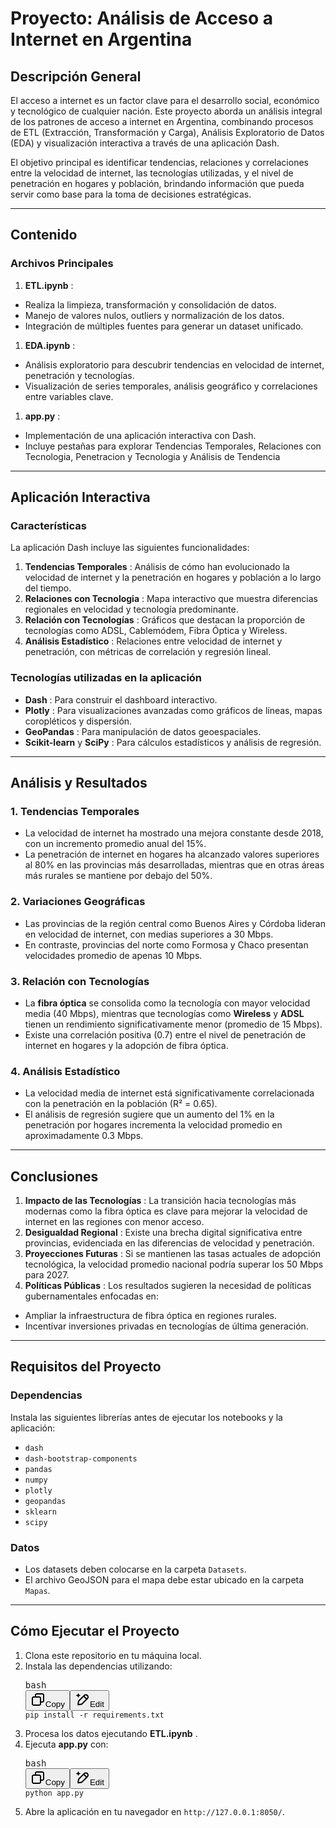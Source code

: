 # Proyecto: **Análisis de Acceso a Internet en Argentina**

## Descripción General

El acceso a internet es un factor clave para el desarrollo social, económico y tecnológico de cualquier nación. Este proyecto aborda un análisis integral de los patrones de acceso a internet en Argentina, combinando procesos de ETL (Extracción, Transformación y Carga), Análisis Exploratorio de Datos (EDA) y visualización interactiva a través de una aplicación Dash.

El objetivo principal es identificar tendencias, relaciones y correlaciones entre la velocidad de internet, las tecnologías utilizadas, y el nivel de penetración en hogares y población, brindando información que pueda servir como base para la toma de decisiones estratégicas.

---

## Contenido

### Archivos Principales

1. **ETL.ipynb** :

* Realiza la limpieza, transformación y consolidación de datos.
* Manejo de valores nulos, outliers y normalización de los datos.
* Integración de múltiples fuentes para generar un dataset unificado.

1. **EDA.ipynb** :

* Análisis exploratorio para descubrir tendencias en velocidad de internet, penetración y tecnologías.
* Visualización de series temporales, análisis geográfico y correlaciones entre variables clave.

1. **app.py** :

* Implementación de una aplicación interactiva con Dash.
* Incluye pestañas para explorar Tendencias Temporales,  Relaciones con Tecnologia, Penetracion y Tecnologia y Análisis de Tendencia

---

## Aplicación Interactiva

### Características

La aplicación Dash incluye las siguientes funcionalidades:

1. **Tendencias Temporales** : Análisis de cómo han evolucionado la velocidad de internet y la penetración en hogares y población a lo largo del tiempo.
2. **Relaciones con Tecnologia** : Mapa interactivo que muestra diferencias regionales en velocidad y tecnología predominante.
3. **Relación con Tecnologías** : Gráficos que destacan la proporción de tecnologías como ADSL, Cablemódem, Fibra Óptica y Wireless.
4. **Análisis Estadístico** : Relaciones entre velocidad de internet y penetración, con métricas de correlación y regresión lineal.

### Tecnologías utilizadas en la aplicación

* **Dash** : Para construir el dashboard interactivo.
* **Plotly** : Para visualizaciones avanzadas como gráficos de líneas, mapas coropléticos y dispersión.
* **GeoPandas** : Para manipulación de datos geoespaciales.
* **Scikit-learn** y  **SciPy** : Para cálculos estadísticos y análisis de regresión.

---

## Análisis y Resultados

### **1. Tendencias Temporales**

* La velocidad de internet ha mostrado una mejora constante desde 2018, con un incremento promedio anual del 15%.
* La penetración de internet en hogares ha alcanzado valores superiores al 80% en las provincias más desarrolladas, mientras que en otras áreas más rurales se mantiene por debajo del 50%.

### **2. Variaciones Geográficas**

* Las provincias de la región central como Buenos Aires y Córdoba lideran en velocidad de internet, con medias superiores a 30 Mbps.
* En contraste, provincias del norte como Formosa y Chaco presentan velocidades promedio de apenas 10 Mbps.

### **3. Relación con Tecnologías**

* La **fibra óptica** se consolida como la tecnología con mayor velocidad media (40 Mbps), mientras que tecnologías como **Wireless** y **ADSL** tienen un rendimiento significativamente menor (promedio de 15 Mbps).
* Existe una correlación positiva (0.7) entre el nivel de penetración de internet en hogares y la adopción de fibra óptica.

### **4. Análisis Estadístico**

* La velocidad media de internet está significativamente correlacionada con la penetración en la población (R² = 0.65).
* El análisis de regresión sugiere que un aumento del 1% en la penetración por hogares incrementa la velocidad promedio en aproximadamente 0.3 Mbps.

---

## Conclusiones

1. **Impacto de las Tecnologías** : La transición hacia tecnologías más modernas como la fibra óptica es clave para mejorar la velocidad de internet en las regiones con menor acceso.
2. **Desigualdad Regional** : Existe una brecha digital significativa entre provincias, evidenciada en las diferencias de velocidad y penetración.
3. **Proyecciones Futuras** : Si se mantienen las tasas actuales de adopción tecnológica, la velocidad promedio nacional podría superar los 50 Mbps para 2027.
4. **Políticas Públicas** : Los resultados sugieren la necesidad de políticas gubernamentales enfocadas en:

* Ampliar la infraestructura de fibra óptica en regiones rurales.
* Incentivar inversiones privadas en tecnologías de última generación.

---

## Requisitos del Proyecto

### Dependencias

Instala las siguientes librerías antes de ejecutar los notebooks y la aplicación:

* `dash`
* `dash-bootstrap-components`
* `pandas`
* `numpy`
* `plotly`
* `geopandas`
* `sklearn`
* `scipy`

### Datos

* Los datasets deben colocarse en la carpeta `Datasets`.
* El archivo GeoJSON para el mapa debe estar ubicado en la carpeta `Mapas`.

---

## Cómo Ejecutar el Proyecto

1. Clona este repositorio en tu máquina local.
2. Instala las dependencias utilizando:
   <pre class="!overflow-visible"><div class="contain-inline-size rounded-md border-[0.5px] border-token-border-medium relative bg-token-sidebar-surface-primary dark:bg-gray-950"><div class="flex items-center text-token-text-secondary px-4 py-2 text-xs font-sans justify-between rounded-t-md h-9 bg-token-sidebar-surface-primary dark:bg-token-main-surface-secondary select-none">bash</div><div class="sticky top-9 md:top-[5.75rem]"><div class="absolute bottom-0 right-2 flex h-9 items-center"><div class="flex items-center rounded bg-token-sidebar-surface-primary px-2 font-sans text-xs text-token-text-secondary dark:bg-token-main-surface-secondary"><span class="" data-state="closed"><button class="flex gap-1 items-center select-none px-4 py-1" aria-label="Copy"><svg width="24" height="24" viewBox="0 0 24 24" fill="none" xmlns="http://www.w3.org/2000/svg" class="icon-xs"><path fill-rule="evenodd" clip-rule="evenodd" d="M7 5C7 3.34315 8.34315 2 10 2H19C20.6569 2 22 3.34315 22 5V14C22 15.6569 20.6569 17 19 17H17V19C17 20.6569 15.6569 22 14 22H5C3.34315 22 2 20.6569 2 19V10C2 8.34315 3.34315 7 5 7H7V5ZM9 7H14C15.6569 7 17 8.34315 17 10V15H19C19.5523 15 20 14.5523 20 14V5C20 4.44772 19.5523 4 19 4H10C9.44772 4 9 4.44772 9 5V7ZM5 9C4.44772 9 4 9.44772 4 10V19C4 19.5523 4.44772 20 5 20H14C14.5523 20 15 19.5523 15 19V10C15 9.44772 14.5523 9 14 9H5Z" fill="currentColor"></path></svg>Copy</button></span><span class="" data-state="closed"><button class="flex select-none items-center gap-1"><svg width="24" height="24" viewBox="0 0 24 24" fill="none" xmlns="http://www.w3.org/2000/svg" class="icon-xs"><path d="M2.5 5.5C4.3 5.2 5.2 4 5.5 2.5C5.8 4 6.7 5.2 8.5 5.5C6.7 5.8 5.8 7 5.5 8.5C5.2 7 4.3 5.8 2.5 5.5Z" fill="currentColor" stroke="currentColor" stroke-linecap="round" stroke-linejoin="round"></path><path d="M5.66282 16.5231L5.18413 19.3952C5.12203 19.7678 5.09098 19.9541 5.14876 20.0888C5.19933 20.2067 5.29328 20.3007 5.41118 20.3512C5.54589 20.409 5.73218 20.378 6.10476 20.3159L8.97693 19.8372C9.72813 19.712 10.1037 19.6494 10.4542 19.521C10.7652 19.407 11.0608 19.2549 11.3343 19.068C11.6425 18.8575 11.9118 18.5882 12.4503 18.0497L20 10.5C21.3807 9.11929 21.3807 6.88071 20 5.5C18.6193 4.11929 16.3807 4.11929 15 5.5L7.45026 13.0497C6.91175 13.5882 6.6425 13.8575 6.43197 14.1657C6.24513 14.4392 6.09299 14.7348 5.97903 15.0458C5.85062 15.3963 5.78802 15.7719 5.66282 16.5231Z" stroke="currentColor" stroke-width="2" stroke-linecap="round" stroke-linejoin="round"></path><path d="M14.5 7L18.5 11" stroke="currentColor" stroke-width="2" stroke-linecap="round" stroke-linejoin="round"></path></svg>Edit</button></span></div></div></div><div class="overflow-y-auto p-4" dir="ltr"><code class="!whitespace-pre hljs language-bash">pip install -r requirements.txt
   </code></div></div></pre>
3. Procesa los datos ejecutando  **ETL.ipynb** .
4. Ejecuta **app.py** con:
   <pre class="!overflow-visible"><div class="contain-inline-size rounded-md border-[0.5px] border-token-border-medium relative bg-token-sidebar-surface-primary dark:bg-gray-950"><div class="flex items-center text-token-text-secondary px-4 py-2 text-xs font-sans justify-between rounded-t-md h-9 bg-token-sidebar-surface-primary dark:bg-token-main-surface-secondary select-none">bash</div><div class="sticky top-9 md:top-[5.75rem]"><div class="absolute bottom-0 right-2 flex h-9 items-center"><div class="flex items-center rounded bg-token-sidebar-surface-primary px-2 font-sans text-xs text-token-text-secondary dark:bg-token-main-surface-secondary"><span class="" data-state="closed"><button class="flex gap-1 items-center select-none px-4 py-1" aria-label="Copy"><svg width="24" height="24" viewBox="0 0 24 24" fill="none" xmlns="http://www.w3.org/2000/svg" class="icon-xs"><path fill-rule="evenodd" clip-rule="evenodd" d="M7 5C7 3.34315 8.34315 2 10 2H19C20.6569 2 22 3.34315 22 5V14C22 15.6569 20.6569 17 19 17H17V19C17 20.6569 15.6569 22 14 22H5C3.34315 22 2 20.6569 2 19V10C2 8.34315 3.34315 7 5 7H7V5ZM9 7H14C15.6569 7 17 8.34315 17 10V15H19C19.5523 15 20 14.5523 20 14V5C20 4.44772 19.5523 4 19 4H10C9.44772 4 9 4.44772 9 5V7ZM5 9C4.44772 9 4 9.44772 4 10V19C4 19.5523 4.44772 20 5 20H14C14.5523 20 15 19.5523 15 19V10C15 9.44772 14.5523 9 14 9H5Z" fill="currentColor"></path></svg>Copy</button></span><span class="" data-state="closed"><button class="flex select-none items-center gap-1"><svg width="24" height="24" viewBox="0 0 24 24" fill="none" xmlns="http://www.w3.org/2000/svg" class="icon-xs"><path d="M2.5 5.5C4.3 5.2 5.2 4 5.5 2.5C5.8 4 6.7 5.2 8.5 5.5C6.7 5.8 5.8 7 5.5 8.5C5.2 7 4.3 5.8 2.5 5.5Z" fill="currentColor" stroke="currentColor" stroke-linecap="round" stroke-linejoin="round"></path><path d="M5.66282 16.5231L5.18413 19.3952C5.12203 19.7678 5.09098 19.9541 5.14876 20.0888C5.19933 20.2067 5.29328 20.3007 5.41118 20.3512C5.54589 20.409 5.73218 20.378 6.10476 20.3159L8.97693 19.8372C9.72813 19.712 10.1037 19.6494 10.4542 19.521C10.7652 19.407 11.0608 19.2549 11.3343 19.068C11.6425 18.8575 11.9118 18.5882 12.4503 18.0497L20 10.5C21.3807 9.11929 21.3807 6.88071 20 5.5C18.6193 4.11929 16.3807 4.11929 15 5.5L7.45026 13.0497C6.91175 13.5882 6.6425 13.8575 6.43197 14.1657C6.24513 14.4392 6.09299 14.7348 5.97903 15.0458C5.85062 15.3963 5.78802 15.7719 5.66282 16.5231Z" stroke="currentColor" stroke-width="2" stroke-linecap="round" stroke-linejoin="round"></path><path d="M14.5 7L18.5 11" stroke="currentColor" stroke-width="2" stroke-linecap="round" stroke-linejoin="round"></path></svg>Edit</button></span></div></div></div><div class="overflow-y-auto p-4" dir="ltr"><code class="!whitespace-pre hljs language-bash">python app.py
   </code></div></div></pre>
5. Abre la aplicación en tu navegador en `http://127.0.0.1:8050/`.

